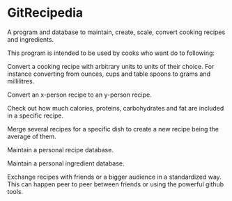 # GitRecipedia
A program and database to maintain, create, scale, convert cooking recipes and ingredients. 

This program is intended to be used by cooks who want do to following:

Convert a cooking recipe with arbitrary units to units of their choice. For instance
converting from ounces, cups and table spoons to grams and millilitres.

Convert an x-person recipe to an y-person recipe.

Check out how much calories, proteins, carbohydrates and fat are included in a specific
recipe.

Merge several recipes for a specific dish to create a new recipe being the average of them.

Maintain a personal recipe database.

Maintain a personal ingredient database.

Exchange recipes with friends or a bigger audience in a standardized way. This can happen peer to peer 
between friends or using the powerful github tools.



